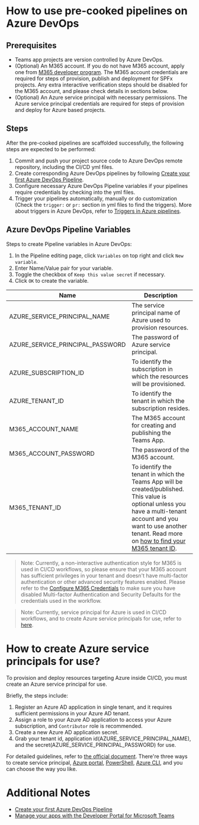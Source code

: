 # How to use pre-cooked pipelines on Azure DevOps

## Prerequisites
- Teams app projects are version controlled by Azure DevOps.
- (Optional) An M365 account. If you do not have M365 account, apply one from [M365 developer program](https://developer.microsoft.com/en-us/microsoft-365/dev-program). The M365 account credentials are required for steps of provision, publish and deployment for SPFx projects. Any extra interactive verification steps should be disabled for the M365 account, and please check details in sections below.
- (Optional) An Azure service principal with necessary permissions. The Azure service principal credentials are required for steps of provision and deploy for Azure based projects.

## Steps
After the pre-cooked pipelines are scaffolded successfully, the following steps are expected to be performed:
1. Commit and push your project source code to Azure DevOps remote repository, including the CI/CD yml files.
1. Create corresponding Azure DevOps pipelines by following [Create your first Azure DevOps Pipeline](https://docs.microsoft.com/en-us/azure/devops/pipelines/create-first-pipeline?view=azure-devops&tabs=java%2Ctfs-2018-2%2Cbrowser).
1. Configure necessary Azure DevOps Pipeline variables if your pipelines require credentials by checking into the yml files.
1. Trigger your pipelines automatically, manually or do customization (Check the `trigger:` or `pr:` section in yml files to find the triggers). More about triggers in Azure DevOps, refer to [Triggers in Azure pipelines](https://docs.microsoft.com/en-us/azure/devops/pipelines/build/triggers?view=azure-devops).

## Azure DevOps Pipeline Variables 
Steps to create Pipeline variables in Azure DevOps:
1. In the Pipeline editing page, click `Variables` on top right and click `New variable`.
1. Enter Name/Value pair for your variable.
1. Toggle the checkbox of `Keep this value secret` if necessary.
1. Click `OK` to create the variable. 

|Name|Description|
|---|---|
|AZURE_SERVICE_PRINCIPAL_NAME|The service principal name of Azure used to provision resources.|
|AZURE_SERVICE_PRINCIPAL_PASSWORD|The password of Azure service principal.|
|AZURE_SUBSCRIPTION_ID|To identify the subscription in which the resources will be provisioned.|
|AZURE_TENANT_ID|To identify the tenant in which the subscription resides.|
|M365_ACCOUNT_NAME|The M365 account for creating and publishing the Teams App.|
|M365_ACCOUNT_PASSWORD|The password of the M365 account.|
|M365_TENANT_ID|To identify the tenant in which the Teams App will be created/published. This value is optional unless you have a multi-tenant account and you want to use another tenant. Read more on [how to find your M365 tenant ID](https://docs.microsoft.com/en-us/azure/active-directory/fundamentals/active-directory-how-to-find-tenant).|
> Note: Currently, a non-interactive authentication style for M365 is used in CI/CD workflows, so please ensure that your M365 account has sufficient privileges in your tenant and doesn't have multi-factor authentication or other advanced security features enabled. Please refer to the [Configure M365 Credentials](https://github.com/OfficeDev/teamsfx-cli-action/blob/main/README.md#configure-m365azure-credentials-as-github-secret) to make sure you have disabled Multi-factor Authentication and Security Defaults for the credentials used in the workflow.

> Note: Currently, service principal for Azure is used in CI/CD workflows, and to create Azure service principals for use, refer to [here](#how-to-create-azure-service-principals-for-use).

# How to create Azure service principals for use?
To provision and deploy resources targeting Azure inside CI/CD, you must create an Azure service principal for use.

Briefly, the steps include:
1. Register an Azure AD application in single tenant, and it requires sufficient permissions in your Azure AD tenant.
2. Assign a role to your Azure AD application to access your Azure subscription, and `Contributor` role is recommended. 
3. Create a new Azure AD application secret.
4. Grab your tenant id, application id(AZURE_SERVICE_PRINCIPAL_NAME), and the secret(AZURE_SERVICE_PRINCIPAL_PASSWORD) for use.

For detailed guidelines, refer to [the official document](https://docs.microsoft.com/en-us/azure/active-directory/develop/howto-create-service-principal-portal). There're three ways to create service principal, [Azure portal](https://docs.microsoft.com/en-us/azure/active-directory/develop/howto-create-service-principal-portal), [PowerShell](https://docs.microsoft.com/en-us/azure/active-directory/develop/howto-authenticate-service-principal-powershell), [Azure CLI](https://docs.microsoft.com/en-us/cli/azure/create-an-azure-service-principal-azure-cli), and you can choose the way you like.

# Additional Notes
* [Create your first Azure DevOps Pipeline](https://docs.microsoft.com/en-us/azure/devops/pipelines/create-first-pipeline?view=azure-devops&tabs=java%2Ctfs-2018-2%2Cbrowser)
* [Manage your apps with the Developer Portal for Microsoft Teams](https://docs.microsoft.com/en-us/microsoftteams/platform/concepts/build-and-test/teams-developer-portal)
